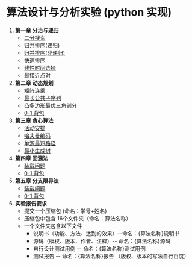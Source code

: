 # 算法设计与分析实验 (python 实现)
1. **第一章 分治与递归**
    - [二分搜索](./chapter1/二分搜索.py)
    - [归并排序(递归)](./chapter1/合并排序.py)
    - [归并排序(非递归)](./chapter1/merge_ort_noRecursion.py)
    - [快速排序](./chapter1/快速排序.py)
    - [线性时间选择](./chapter1/线性时间选择.py)
    - [最接近点对](./chapter1/最接近点对.py)
2. **第二章 动态规划**
    - [矩阵连乘](./chapter2/矩阵连乘.py)
    - [最长公共子序列](./chapter2/最长公共子序列.py)
    - [凸多边形最优三角剖分](./chapter2/凸多边形最优三角剖分.py)
    - [0-1 背包](./chapter2/0-1背包_动态规划.py)
3. **第三章 贪心算法**
    - [活动安排](./chapter3/活动安排.py)
    - [哈夫曼编码](./chapter3/哈夫曼编码.py)
    - [单源最短路径](./chapter3/单源最短路径.py)
    - [最小生成树](./chapter3/最小生成树.py)
4. **第四章 回溯法**
    - [装载问题](./chapter4/装载问题.py)
    - [0-1 背包](./chapter4/0-1背包.py)
5. **第五章 分支限界法**
    - [装载问题](./chapter5/装载问题_分支限界法.py)
    - [0-1 背包](./chapter5/0-1背包_分支限界法.py)
6. **实验报告要求**
    - 提交一个压缩包 (命名：学号+姓名)
    - 压缩包中包含 16个文件夹（命名：算法名称）
    - 一个文件夹包含以下文件
        - 说明书（功能、方法、达到的效果）--命名：{算法名称}说明书
        - 源码（版权、版本、作者、注释）-- 命名：{算法名称}源码
        - 自行设计测试用例 -- 命名：{算法名称}测试用例
        - 测试报告 -- 命名：{算法名称}报告
    （版权、版本的写法自行百度）
